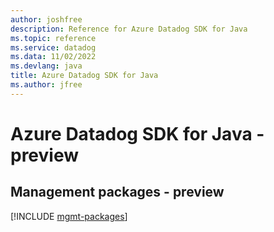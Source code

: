 ```yaml
---
author: joshfree
description: Reference for Azure Datadog SDK for Java
ms.topic: reference
ms.service: datadog
ms.data: 11/02/2022
ms.devlang: java
title: Azure Datadog SDK for Java
ms.author: jfree
---
```

# Azure Datadog SDK for Java - preview

## Management packages - preview
[!INCLUDE [mgmt-packages](datadog-mgmt-index.md)]